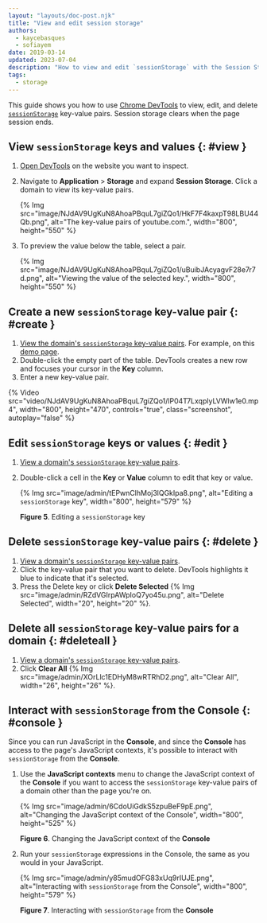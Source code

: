 ```yaml
---
layout: "layouts/doc-post.njk"
title: "View and edit session storage"
authors:
  - kaycebasques
  - sofiayem
date: 2019-03-14
updated: 2023-07-04
description: "How to view and edit `sessionStorage` with the Session Storage pane and the Console."
tags:
  - storage
---
```


This guide shows you how to use [Chrome DevTools][1] to view, edit, and delete [`sessionStorage`][2]
key-value pairs. Session storage clears when the page session ends.

## View `sessionStorage` keys and values {: #view }

1. [Open DevTools](/docs/devtools/open/) on the website you want to inspect.

1. Navigate to **Application** > **Storage**  and expand **Session Storage**. Click a domain to view its key-value pairs.

   {% Img src="image/NJdAV9UgKuN8AhoaPBquL7giZQo1/HkF7F4kaxpT98LBU44Qb.png", alt="The key-value pairs of youtube.com.", width="800", height="550" %}

1. To preview the value below the table, select a pair.

   {% Img src="image/NJdAV9UgKuN8AhoaPBquL7giZQo1/uBuibJAcyagvF28e7r7d.png", alt="Viewing the value of the selected key.", width="800", height="550" %}

## Create a new `sessionStorage` key-value pair {: #create }

1. [View the domain's `sessionStorage` key-value pairs][3]. For example, on this [demo page](https://jec.fish/demo/storage).
1. Double-click the empty part of the table. DevTools creates a new row and focuses your cursor in
    the **Key** column.
1. Enter a new key-value pair.

{% Video src="video/NJdAV9UgKuN8AhoaPBquL7giZQo1/lP04T7LxqplyLVWlw1e0.mp4", width="800", height="470", controls="true", class="screenshot", autoplay="false" %}

## Edit `sessionStorage` keys or values {: #edit }

1.  [View a domain's `sessionStorage` key-value pairs][4].
2.  Double-click a cell in the **Key** or **Value** column to edit that key or value.

    {% Img src="image/admin/tEPwnClhMoj3lQGkIpa8.png", alt="Editing a `sessionStorage` key", width="800", height="579" %}

    **Figure 5**. Editing a `sessionStorage` key

## Delete `sessionStorage` key-value pairs {: #delete }

1.  [View a domain's `sessionStorage` key-value pairs][5].
2.  Click the key-value pair that you want to delete. DevTools highlights it blue to indicate that
    it's selected.
3.  Press the Delete key or click **Delete Selected**
    {% Img src="image/admin/RZdVGIrpAWpIoQ7yo45u.png", alt="Delete Selected", width="20", height="20" %}.

## Delete all `sessionStorage` key-value pairs for a domain {: #deleteall }

1.  [View a domain's `sessionStorage` key-value pairs][6].
2.  Click **Clear All** {% Img src="image/admin/XOrLlc1EDHyM8wRTRhD2.png", alt="Clear All", width="26", height="26" %}.

## Interact with `sessionStorage` from the Console {: #console }

Since you can run JavaScript in the **Console**, and since the **Console** has access to the page's
JavaScript contexts, it's possible to interact with `sessionStorage` from the **Console**.

1.  Use the **JavaScript contexts** menu to change the JavaScript context of the **Console** if you
    want to access the `sessionStorage` key-value pairs of a domain other than the page you're on.

    {% Img src="image/admin/6CdoUiGdkS5zpuBeF9pE.png", alt="Changing the JavaScript context of the Console", width="800", height="525" %}

    **Figure 6**. Changing the JavaScript context of the **Console**

2.  Run your `sessionStorage` expressions in the Console, the same as you would in your JavaScript.

    {% Img src="image/admin/y85mudOFG83xUq9rIUJE.png", alt="Interacting with `sessionStorage` from the Console", width="800", height="579" %}

    **Figure 7**. Interacting with `sessionStorage` from the **Console**

[1]: /docs/devtools
[2]: https://developer.mozilla.org/docs/Web/API/Window/sessionStorage
[3]: #view
[4]: #view
[5]: #view
[6]: #view
